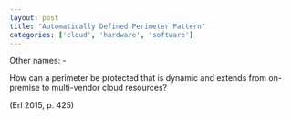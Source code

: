 ```yaml
---
layout: post
title: "Automatically Defined Perimeter Pattern"
categories: ['cloud', 'hardware', 'software']
---
```


Other names: -

How can a perimeter be protected that is dynamic and extends from on-premise to
multi-vendor cloud resources?

(Erl 2015, p. 425)